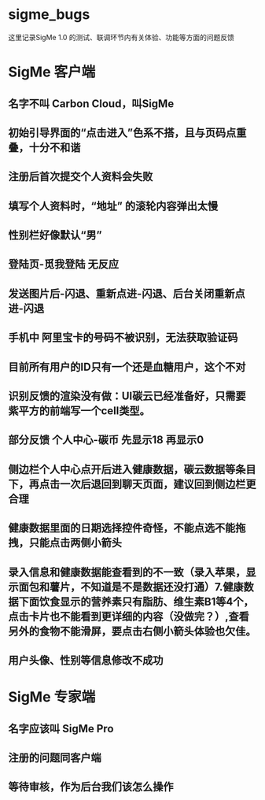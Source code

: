 # sigme_bugs
这里记录SigMe 1.0 的测试、联调环节内有关体验、功能等方面的问题反馈

# SigMe 客户端
## 名字不叫 Carbon Cloud，叫SigMe
## 初始引导界面的“点击进入”色系不搭，且与页码点重叠，十分不和谐
## 注册后首次提交个人资料会失败
## 填写个人资料时，“地址” 的滚轮内容弹出太慢
## 性别栏好像默认“男” 
## 登陆页-觅我登陆  无反应
## 发送图片后-闪退、重新点进-闪退、后台关闭重新点进-闪退
## 手机中 阿里宝卡的号码不被识别，无法获取验证码
## 目前所有用户的ID只有一个还是血糖用户，这个不对
## 识别反馈的渲染没有做：UI碳云已经准备好，只需要紫平方的前端写一个cell类型。
## 部分反馈 个人中心-碳币 先显示18 再显示0
## 侧边栏个人中心点开后进入健康数据，碳云数据等条目下，再点击一次后退回到聊天页面，建议回到侧边栏更合理
## 健康数据里面的日期选择控件奇怪，不能点选不能拖拽，只能点击两侧小箭头
## 录入信息和健康数据能查看到的不一致（录入苹果，显示面包和薯片，不知道是不是数据还没打通）7.健康数据下面饮食显示的营养素只有脂肪、维生素B1等4个，点击卡片也不能看到更详细的内容（没做完？）,查看另外的食物不能滑屏，要点击右侧小箭头体验也欠佳。
## 用户头像、性别等信息修改不成功

# SigMe 专家端
## 名字应该叫 SigMe Pro
## 注册的问题同客户端
## 等待审核，作为后台我们该怎么操作




